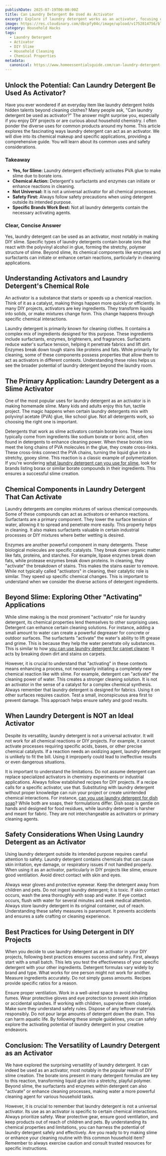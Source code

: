 ```yaml
---
publishDate: 2025-07-19T00:00:00Z
title: Can Laundry Detergent Be Used As Activator
excerpt: Explore if laundry detergent works as an activator, focusing on slime making and other surprising household uses. Learn about its chemical properties and safety.
image: https://res.cloudinary.com/dbcpfy04c/image/upload/v1752814756/blog_image_1752814756_mmqj4t.webp
category: Household Hacks
tags:
  - Laundry Detergent
  - Activator
  - DIY Slime
  - Household Cleaning
  - Chemical Properties
metadata:
  canonical: https://www.homeessentialsguide.com/can-laundry-detergent-be-used-as-activator
---
```


## Unlock the Potential: Can Laundry Detergent Be Used As Activator?

Have you ever wondered if an everyday item like laundry detergent holds hidden talents beyond cleaning clothes? Many people ask, "Can laundry detergent be used as activator?" The answer might surprise you, especially if you enjoy DIY projects or are curious about household chemistry. I often ponder the diverse uses for common products around my home. This article explores the fascinating ways laundry detergent can act as an activator. We will dive into its chemical makeup and specific applications, providing a comprehensive guide. You will learn about its common uses and safety considerations.

### Takeaway

*   **Yes, for Slime:** Laundry detergent effectively activates PVA glue to make slime due to borate ions.
*   **Chemical Action:** Detergent's surfactants and enzymes can initiate or enhance reactions in cleaning.
*   **Not Universal:** It is not a universal activator for all chemical processes.
*   **Safety First:** Always follow safety precautions when using detergent outside its intended purpose.
*   **Specific Brands Work Best:** Not all laundry detergents contain the necessary activating agents.

### Clear, Concise Answer

Yes, laundry detergent can be used as an activator, most notably in making DIY slime. Specific types of laundry detergents contain borate ions that react with the polyvinyl alcohol in glue, forming the stretchy, polymer structure of slime. Beyond slime, its chemical components like enzymes and surfactants can initiate or enhance certain reactions, particularly in cleaning applications.

## Understanding Activators and Laundry Detergent's Chemical Role

An activator is a substance that starts or speeds up a chemical reaction. Think of it as a catalyst, making things happen more quickly or efficiently. In many DIY projects, activators are key ingredients. They transform liquids into solids, or make mixtures change form. This change happens through specific chemical interactions.

Laundry detergent is primarily known for cleaning clothes. It contains a complex mix of ingredients designed for this purpose. These ingredients include surfactants, enzymes, brighteners, and fragrances. Surfactants reduce water's surface tension, helping it penetrate fabrics and lift dirt. Enzymes break down tough stains like proteins and fats. While primarily for cleaning, some of these components possess properties that allow them to act as activators in different contexts. Understanding these roles helps us see the broader potential of laundry detergent beyond the laundry room.

## The Primary Application: Laundry Detergent as a Slime Activator

One of the most popular uses for laundry detergent as an activator is in making homemade slime. Many kids and adults enjoy this fun, tactile project. The magic happens when certain laundry detergents mix with polyvinyl acetate (PVA) glue, like school glue. Not all detergents work, so choosing the right one is important.

Detergents that work as slime activators contain borate ions. These ions typically come from ingredients like sodium borate or boric acid, often found in detergents to enhance cleaning power. When these borate ions meet the long chains of PVA molecules in the glue, they create cross-links. These cross-links connect the PVA chains, turning the liquid glue into a stretchy, gooey slime. This reaction is a classic example of polymerization. If you're wondering [what laundry detergent can you use for slime](https://homeessentialsguide.com/what-laundry-detergent-can-u-use-for-slime), look for brands listing borax or similar borate compounds in their ingredients. This ensures a successful slime creation.

## Chemical Components in Laundry Detergent That Can Activate

Laundry detergents are complex mixtures of various chemical compounds. Some of these compounds can act as activators or enhance reactions. Surfactants are a primary component. They lower the surface tension of water, allowing it to spread and penetrate more easily. This property helps in cleaning. It also makes surfactants valuable in certain industrial processes or DIY mixtures where better wetting is desired.

Enzymes are another powerful component in many detergents. These biological molecules are specific catalysts. They break down organic matter like fats, proteins, and starches. For example, lipase enzymes break down fats, while protease enzymes break down proteins. In cleaning, they "activate" the breakdown of stains. This makes the stains easier to remove. While not typically called "activators" in cleaning, their catalytic role is similar. They speed up specific chemical changes. This is important to understand when we consider the diverse actions of detergent ingredients.

## Beyond Slime: Exploring Other "Activating" Applications

While slime making is the most prominent "activator" role for laundry detergent, its chemical properties lend themselves to other surprising uses. Detergent can enhance certain cleaning solutions. For instance, adding a small amount to water can create a powerful degreaser for concrete or outdoor surfaces. The surfactants "activate" the water's ability to lift grease and grime. This is because they help the water penetrate oily substances. This is similar to how [you can use laundry detergent for carpet cleaner](https://homeessentialsguide.com/can-you-use-laundry-detergent-for-carpet-cleaner). It acts by breaking down dirt and stains on carpets.

However, it is crucial to understand that "activating" in these contexts means enhancing a process, not necessarily initiating a completely new chemical reaction like with slime. For example, detergent can "activate" the cleaning power of water. This creates a stronger cleaning solution. It is not an activator in the sense of a catalyst for a complex chemical synthesis. Always remember that laundry detergent is designed for fabrics. Using it on other surfaces requires caution. Test a small, inconspicuous area first to prevent damage. This approach helps ensure safety and good results.

## When Laundry Detergent is NOT an Ideal Activator

Despite its versatility, laundry detergent is not a universal activator. It will not work for all chemical reactions or DIY projects. For example, it cannot activate processes requiring specific acids, bases, or other precise chemical catalysts. If a reaction needs an oxidizing agent, laundry detergent is unlikely to fit the bill. Using it improperly could lead to ineffective results or even dangerous situations.

It is important to understand the limitations. Do not assume detergent can replace specialized activators in chemistry experiments or industrial applications. Always follow established recipes for DIY projects. If a recipe calls for a specific activator, use that. Substituting with laundry detergent without proper knowledge can ruin your project or create unintended chemical interactions. For instance, [can you use laundry detergent for dish soap](https://homeessentialsguide.com/can-you-use-laundry-detergent-for-dish-soap)? While both are soaps, their formulations differ. Dish soap is gentle on hands and designed for food residues, while laundry detergent is harsher and meant for fabric. They are not interchangeable as activators or primary cleaning agents.

## Safety Considerations When Using Laundry Detergent as an Activator

Using laundry detergent outside its intended purpose requires careful attention to safety. Laundry detergent contains chemicals that can cause skin irritation, eye damage, or respiratory issues if not handled properly. When using it as an activator, particularly in DIY projects like slime, ensure good ventilation. Avoid direct contact with skin and eyes.

Always wear gloves and protective eyewear. Keep the detergent away from children and pets. Do not ingest laundry detergent; it is toxic. If skin contact occurs, wash the area thoroughly with soap and water. If eye contact occurs, flush with water for several minutes and seek medical attention. Always store laundry detergent in its original container, out of reach. Understanding these safety measures is paramount. It prevents accidents and ensures a safe crafting or cleaning experience.

## Best Practices for Using Detergent in DIY Projects

When you decide to use laundry detergent as an activator in your DIY projects, following best practices ensures success and safety. First, always start with a small batch. This lets you test the effectiveness of your specific detergent with your other ingredients. Detergent formulas vary widely by brand and type. What works for one person might not work for another. Measure ingredients accurately. Do not simply guess amounts. Recipes provide specific ratios for a reason.

Ensure proper ventilation. Work in a well-aired space to avoid inhaling fumes. Wear protective gloves and eye protection to prevent skin irritation or accidental splashes. If working with children, supervise them closely. Make sure they understand safety rules. Dispose of any leftover materials responsibly. Do not pour large amounts of detergent down the drain. This can harm aquatic life. By following these simple guidelines, you can safely explore the activating potential of laundry detergent in your creative endeavors.

## Conclusion: The Versatility of Laundry Detergent as an Activator

We have explored the surprising versatility of laundry detergent. It can indeed be used as an activator, most notably in the popular realm of DIY slime creation. The borate ions present in many detergent formulas are key to this reaction, transforming liquid glue into a stretchy, playful polymer. Beyond slime, the surfactants and enzymes within detergent can also "activate" or enhance cleaning processes, making water a more powerful cleaning agent for various household tasks.

However, it is crucial to remember that laundry detergent is not a universal activator. Its use as an activator is specific to certain chemical interactions. Always prioritize safety. Wear protective gear, ensure good ventilation, and keep products out of reach of children and pets. By understanding its chemical properties and limitations, you can harness the potential of laundry detergent safely and effectively. Are you ready to try making slime or enhance your cleaning routine with this common household item? Remember to always exercise caution and consult trusted resources for specific instructions.